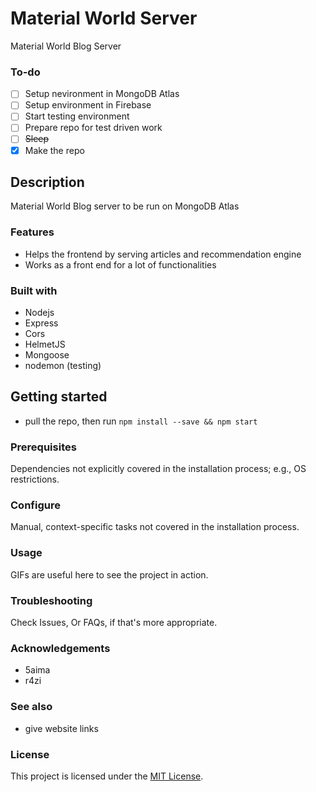 # Material World Server

Material World Blog Server
<!-- <div align="center">
  <kbd>
    <img src="https://i.imgur.com/zdY3ZC9.png" />
  </kbd>
</div> -->


### To-do

- [ ] Setup nevironment in MongoDB Atlas
- [ ] Setup environment in Firebase
- [ ] Start testing environment
- [ ] Prepare repo for test driven work
- [ ] ~~Sleep~~
- [x] Make the repo

## Description

Material World Blog server to be run on MongoDB Atlas

### Features

- Helps the frontend by serving articles and recommendation engine
- Works as a front end for a lot of functionalities

### Built with

- Nodejs
- Express
- Cors
- HelmetJS
- Mongoose
- nodemon (testing)

## Getting started

- pull the repo, then run ```npm install --save && npm start ```

### Prerequisites

Dependencies not explicitly covered in the installation process; e.g., OS restrictions.

### Configure

Manual, context-specific tasks not covered in the installation process.

### Usage

GIFs are useful here to see the project in action.

### Troubleshooting

Check Issues, Or FAQs, if that's more appropriate.


### Acknowledgements

- 5aima
- r4zi

### See also

- give website links


### License

This project is licensed under the [MIT License](LICENSE.md).